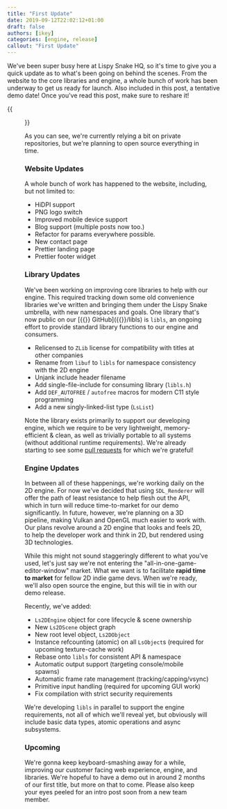 ```yaml
---
title: "First Update"
date: 2019-09-12T22:02:12+01:00
draft: false
authors: [ikey]
categories: [engine, release]
callout: "First Update"
---
```


We've been super busy here at Lispy Snake HQ, so it's time to give you a quick update as to what's been going on behind the scenes.
From the website to the core libraries and engine, a whole bunch of work has been underway to get us ready for launch. Also included
in this post, a tentative demo date! Once you've read this post, make sure to reshare it! <!--more-->

{{<figure src="/img/github_progress_update_1.png" width="85%" height="85%" link="/img/github_progress_update_1.png">}}

As you can see, we're currently relying a bit on private repositories, but we're planning to open source everything in time.


### Website Updates

A whole bunch of work has happened to the website, including, but not limited to:

 - HiDPI support
 - PNG logo switch
 - Improved mobile device support
 - Blog support (multiple posts now too.)
 - Refactor for params everywhere possible.
 - New contact page
 - Prettier landing page
 - Prettier footer widget

### Library Updates

We've been working on improving core libraries to help with our engine. This required tracking down some old convenience libraries
we've written and bringing them under the Lispy Snake umbrella, with new namespaces and goals. One library that's now public on
our [{{<fontawesome fab fa-github>}} GitHub]({{<param SocialGithub>}}/libls) is `libls`, an ongoing effort to provide standard library functions to our engine and consumers.

 - Relicensed to `ZLib` license for compatibility with titles at other companies
 - Rename from `libuf` to `libls` for namespace consistency with the 2D engine
 - Unjank include header filename
 - Add single-file-include for consuming library (`libls.h`)
 - Add `DEF_AUTOFREE` / `autofree` macros for modern C11 style programming
 - Add a new singly-linked-list type (`LsList`)

Note the library exists primarily to support our developing engine, which we require to be very lightweight, memory-efficient & clean, as well as trivially portable
to all systems (without additional runtime requirements). We're already starting to see some [pull requests](https://github.com/lispysnake/libls/pulls?q=is%3Apr+is%3Aclosed) for which we're grateful!

### Engine Updates

In between all of these happenings, we're working daily on the 2D engine. For now we've decided that using `SDL_Renderer` will offer the path of least resistance to help flesh out the API, which
in turn will reduce time-to-market for our demo significantly. In future, however, we're planning on a 3D pipeline, making Vulkan and OpenGL much easier to work with. Our plans revolve around
a 2D engine that looks and feels 2D, to help the developer work and think in 2D, but rendered using 3D technologies.

While this might not sound staggeringly different to what you've used, let's just say we're not entering the "all-in-one-game-editor-window" market. What we want is to facilitate **rapid time to market**
for fellow 2D indie game devs. When we're ready, we'll also open source the engine, but this will tie in with our demo release.

Recently, we've added:

 - `Ls2DEngine` object for core lifecycle & scene ownership
 - New `Ls2DScene` object graph
 - New root level object, `Ls2DObject`
 - Instance refcounting (atomic) on all `LsObject`s (required for upcoming texture-cache work)
 - Rebase onto `libls` for consistent API & namespace
 - Automatic output support (targeting console/mobile spawns)
 - Automatic frame rate management (tracking/capping/vsync)
 - Primitive input handling (required for upcoming GUI work)
 - Fix compilation with strict security requirements

We're developing `libls` in parallel to support the engine requirements, not all of which we'll reveal yet, but obviously will include basic data types, atomic operations and async subsystems.

### Upcoming

We're gonna keep keyboard-smashing away for a while, improving our customer facing web experience, engine, and libraries. We're hopeful to have a demo out in around 2 months
of our first title, but more on that to come. Please also keep your eyes peeled for an intro post soon from a new team member.
